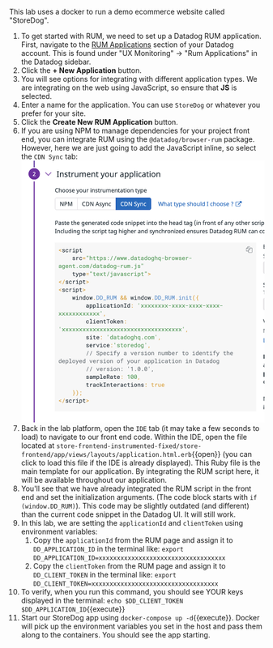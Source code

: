 This lab uses a docker to run a demo ecommerce website called "StoreDog".

1. To get started with RUM, we need to set up a Datadog RUM application. First, navigate to the [RUM Applications](https://app.datadoghq.com/rum/list) section of your Datadog account. This is found under "UX Monitoring" -> "Rum Applications" in the Datadog sidebar.
2. Click the **+ New Application** button.
3. You will see options for integrating with different application types. We are integrating on the web using JavaScript, so ensure that **JS** is selected.
4. Enter a name for the application. You can use `StoreDog` or whatever you prefer for your site.
5. Click the **Create New RUM Application** button.
6. If you are using NPM to manage dependencies for your project front end, you can integrate RUM using the `@datadog/browser-rum` package. However, here we are just going to add the JavaScript inline, so select the `CDN Sync` tab:
    ![cdnsync](assets/cdnsync.png)
7. Back in the lab platform, open the `IDE` tab (it may take a few seconds to load) to navigate to our front end code. Within the IDE, open the file located at `store-frontend-instrumented-fixed/store-frontend/app/views/layouts/application.html.erb`{{open}} (you can click to load this file if the IDE is already displayed). This Ruby file is the main template for our application. By integrating the RUM script here, it will be available throughout our application.
8. You'll see that we have already integrated the RUM script in the front end and set the initialization arguments. (The code block starts with `if (window.DD_RUM)`). This code may be slightly outdated (and different) than the current code snippet in the Datadog UI. It will still work.
9. In this lab, we are setting the `applicationId` and `clientToken` using environment variables:
    1. Copy the `applicationId` from the RUM page and assign it to `DD_APPLICATION_ID` in the terminal like: `export DD_APPLICATION_ID=xxxxxxxxxxxxxxxxxxxxxxxxxxxxxxxxxxx`
    2. Copy the `clientToken` from the RUM page and assign it to `DD_CLIENT_TOKEN` in the terminal like: `export DD_CLIENT_TOKEN=xxxxxxxxxxxxxxxxxxxxxxxxxxxxxxxxxxx`
10. To verify, when you run this command, you should see YOUR keys displayed in the terminal: `echo $DD_CLIENT_TOKEN $DD_APPLICATION_ID`{{execute}}
11. Start our StoreDog app using `docker-compose up -d`{{execute}}. Docker will pick up the environment variables you set in the host and pass them along to the containers. You should see the app starting.